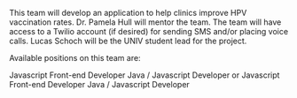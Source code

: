 This team will develop an application to help clinics improve HPV vaccination rates. Dr. Pamela Hull will mentor the team. The team will have access to a Twilio account (if desired) for sending SMS and/or placing voice calls. Lucas Schoch will be the UNIV student lead for the project.

Available positions on this team are:

Javascript Front-end Developer
Java / Javascript Developer or Javascript Front-end Developer
Java / Javascript Developer
